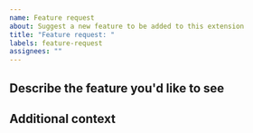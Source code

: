 ```yaml
---
name: Feature request
about: Suggest a new feature to be added to this extension
title: "Feature request: "
labels: feature-request
assignees: ""
---
```


## Describe the feature you'd like to see

<!-- A clear and concise description of what you'd like to see -->

## Additional context

<!-- Add any other context or screenshots about the feature request here. -->
